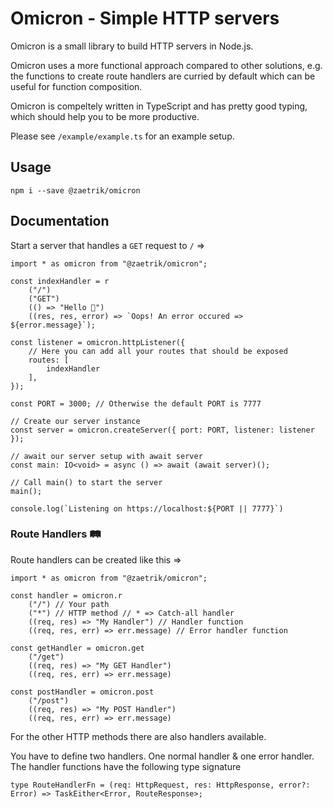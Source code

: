 # Omicron - Simple HTTP servers

Omicron is a small library to build HTTP servers in Node.js.

Omicron uses a more functional approach compared to other solutions, e.g. the functions to create route handlers are curried by default which can be useful for function composition.

Omicron is compeltely written in TypeScript and has pretty good typing, which should help you to be more productive.

Please see `/example/example.ts` for an example setup.

## Usage

    npm i --save @zaetrik/omicron

## Documentation

Start a server that handles a `GET` request to `/` =>

    import * as omicron from "@zaetrik/omicron";

    const indexHandler = r
        ("/")
        ("GET")
        (() => "Hello 👋")
        ((res, res, error) => `Oops! An error occured => ${error.message}`);

    const listener = omicron.httpListener({
        // Here you can add all your routes that should be exposed
        routes: [
            indexHandler
        ],
    });

    const PORT = 3000; // Otherwise the default PORT is 7777

    // Create our server instance
    const server = omicron.createServer({ port: PORT, listener: listener });

    // await our server setup with await server
    const main: IO<void> = async () => await (await server)();

    // Call main() to start the server
    main();

    console.log(`Listening on https://localhost:${PORT || 7777}`)

### Route Handlers 🛤️

Route handlers can be created like this =>

    import * as omicron from "@zaetrik/omicron";

    const handler = omicron.r
        ("/") // Your path
        ("*") // HTTP method // * => Catch-all handler
        ((req, res) => "My Handler") // Handler function
        ((req, res, err) => err.message) // Error handler function

    const getHandler = omicron.get
        ("/get")
        ((req, res) => "My GET Handler")
        ((req, res, err) => err.message)

    const postHandler = omicron.post
        ("/post")
        ((req, res) => "My POST Handler")
        ((req, res, err) => err.message)

For the other HTTP methods there are also handlers available.

You have to define two handlers. One normal handler & one error handler.
The handler functions have the following type signature

    type RouteHandlerFn = (req: HttpRequest, res: HttpResponse, error?: Error) => TaskEither<Error, RouteResponse>;
